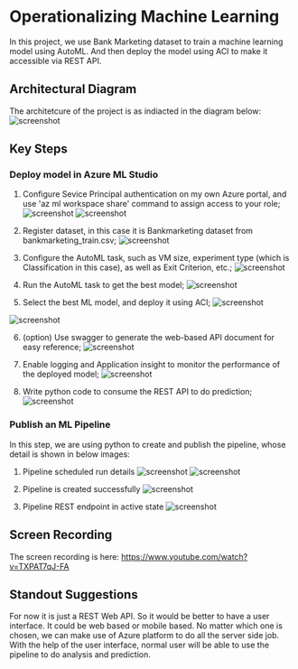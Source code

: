 # Operationalizing Machine Learning

In this project, we use Bank Marketing dataset to train a machine learning model using AutoML. And then deploy the model using ACI to make it accessible via REST API. 

## Architectural Diagram

The architetcure of the project is as indiacted in the diagram below:
![screenshot](images/Architecture.png) 

## Key Steps

### Deploy model in Azure ML Studio
1. Configure Sevice Principal authentication on my own Azure portal, and use 'az ml workspace share' command to assign access to your role;
![screenshot](images/ServicePrincipal.png)
![screenshot](images/ServicePrincipalCompleted.png)

2. Register dataset, in this case it is Bankmarketing dataset from bankmarketing_train.csv;
![screenshot](images/dataset.png)

3. Configure the AutoML task, such as VM size, experiment type (which is Classification in this case), as well as Exit Criterion, etc.;
![screenshot](images/AutoMLConfig.png)

4. Run the AutoML task to get the best model;
![screenshot](images/AutoMlCompleted.png)

5. Select the best ML model, and deploy it using ACI;
![screenshot](images/bestmodel.png)

![screenshot](images/deploymodel.png)

6. (option) Use swagger to generate the web-based API document for easy reference;
![screenshot](images/swagger.png)

7. Enable logging and Application insight to monitor the performance of the deployed model;
![screenshot](images/deployedmodel.png) 

8. Write python code to consume the REST API to do prediction;
![screenshot](images/predict.png)

### Publish an ML Pipeline
In this step, we are using python to create and publish the pipeline, whose detail is shown in below images:
1. Pipeline scheduled run details
![screenshot](images/pipelinedetail1.png)
![screenshot](images/pipelinedetail2.png)

2. Pipeline is created successfully
![screenshot](images/pipelinecompleted.png)

3. Pipeline REST endpoint in active state
![screenshot](images/pipelinedetail.png)

## Screen Recording
The screen recording is here:
https://www.youtube.com/watch?v=TXPAT7qJ-FA

## Standout Suggestions
For now it is just a REST Web API. So it would be better to have a user interface. It could be web based or mobile based. No matter which one is chosen, we can make use of Azure platform to do all the server side job. With the help of the user interface, normal user will be able to use the pipeline to do analysis and prediction. 

